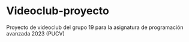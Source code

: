 # Videoclub-proyecto
 Proyecto de videoclub del grupo 19 para la asignatura de programación avanzada 2023 (PUCV)
